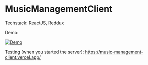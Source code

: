 # MusicManagementClient

Techstack: ReactJS, Reddux

Demo: 

[![Demo](http://img.youtube.com/vi/dRbfbTEd9p4/0.jpg)](http://www.youtube.com/watch?v=dRbfbTEd9p4 "Demo")

Testing (when you started the server): https://music-management-client.vercel.app/
